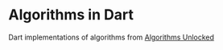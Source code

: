  Algorithms in Dart
 ==================
 
 Dart implementations of algorithms from [Algorithms Unlocked](http://www.amazon.com/Algorithms-Unlocked-Thomas-H-Cormen/dp/0262518805)
